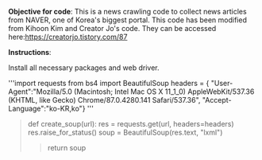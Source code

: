 **Objective for code**: This is a news crawling code to collect news articles from NAVER, one of Korea's biggest portal. This code has been modified from Kihoon Kim and Creator Jo's code. They can be accessed here:https://creatorjo.tistory.com/87


**Instructions**:

Install all necessary packages and web driver.

'''import requests
from bs4 import BeautifulSoup
headers = {  "User-Agent":"Mozilla/5.0 (Macintosh; Intel Mac OS X 11_1_0) AppleWebKit/537.36 (KHTML, like Gecko) Chrome/87.0.4280.141 Safari/537.36", "Accept-Language":"ko-KR,ko"}
'''


> def create_soup(url):
> res = requests.get(url, headers=headers)
> res.raise_for_status()
> soup = BeautifulSoup(res.text, "lxml")
>> return soup
